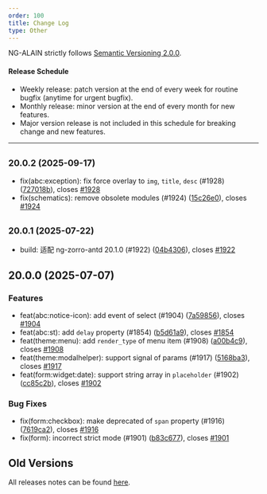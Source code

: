 ```yaml
---
order: 100
title: Change Log
type: Other
---
```


NG-ALAIN strictly follows [Semantic Versioning 2.0.0](http://semver.org/lang/zh-CN/).

#### Release Schedule

* Weekly release: patch version at the end of every week for routine bugfix (anytime for urgent bugfix).
* Monthly release: minor version at the end of every month for new features.
* Major version release is not included in this schedule for breaking change and new features.

---

## <small>20.0.2 (2025-09-17)</small>

* fix(abc:exception): fix force overlay to `img`, `title`, `desc` (#1928) ([727018b](https://github.com/ng-alain/delon/commit/727018b)), closes [#1928](https://github.com/ng-alain/delon/issues/1928)
* fix(schematics): remove obsolete modules (#1924) ([15c26e0](https://github.com/ng-alain/delon/commit/15c26e0)), closes [#1924](https://github.com/ng-alain/delon/issues/1924)


## <small>20.0.1 (2025-07-22)</small>

* build: 适配 ng-zorro-antd 20.1.0 (#1922) ([04b4306](https://github.com/ng-alain/delon/commit/04b4306)), closes [#1922](https://github.com/ng-alain/delon/issues/1922)

## 20.0.0 (2025-07-07)

### Features

* feat(abc:notice-icon): add event of select (#1904) ([7a59856](https://github.com/ng-alain/delon/commit/7a59856)), closes [#1904](https://github.com/ng-alain/delon/issues/1904)
* feat(abc:st): add `delay` property (#1854) ([b5d61a9](https://github.com/ng-alain/delon/commit/b5d61a9)), closes [#1854](https://github.com/ng-alain/delon/issues/1854)
* feat(theme:menu): add `render_type` of menu item (#1908) ([a00b4c9](https://github.com/ng-alain/delon/commit/a00b4c9)), closes [#1908](https://github.com/ng-alain/delon/issues/1908)
* feat(theme:modalhelper): support signal of params (#1917) ([5168ba3](https://github.com/ng-alain/delon/commit/5168ba3)), closes [#1917](https://github.com/ng-alain/delon/issues/1917)
* feat(form:widget:date): support string array in `placeholder` (#1902) ([cc85c2b](https://github.com/ng-alain/delon/commit/cc85c2b)), closes [#1902](https://github.com/ng-alain/delon/issues/1902)

### Bug Fixes

* fix(form:checkbox): make deprecated of `span` property (#1916) ([7619ca2](https://github.com/ng-alain/delon/commit/7619ca2)), closes [#1916](https://github.com/ng-alain/delon/issues/1916)
* fix(form): incorrect strict mode (#1901) ([b83c677](https://github.com/ng-alain/delon/commit/b83c677)), closes [#1901](https://github.com/ng-alain/delon/issues/1901)


## Old Versions

All releases notes can be found [here](https://github.com/ng-alain/ng-alain/releases).
